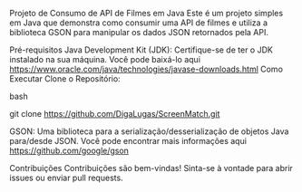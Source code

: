 Projeto de Consumo de API de Filmes em Java
Este é um projeto simples em Java que demonstra como consumir uma API de filmes e utiliza a biblioteca GSON para manipular os dados JSON retornados pela API.

Pré-requisitos
Java Development Kit (JDK): Certifique-se de ter o JDK instalado na sua máquina. Você pode baixá-lo aqui https://www.oracle.com/java/technologies/javase-downloads.html 
Como Executar
Clone o Repositório:

bash

git clone https://github.com/DigaLugas/ScreenMatch.git

GSON: Uma biblioteca para a serialização/desserialização de objetos Java para/desde JSON. Você pode encontrar mais informações aqui https://github.com/google/gson

Contribuições
Contribuições são bem-vindas! Sinta-se à vontade para abrir issues ou enviar pull requests.

